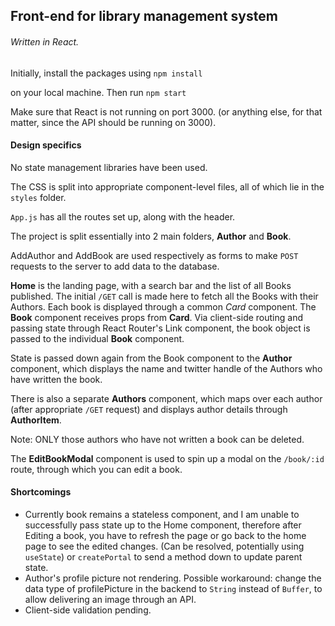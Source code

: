 ## Front-end for library management system

###### Written in React.

Initially, install the packages using
`npm install`

on your local machine. Then run
`npm start`

Make sure that React is not running on port 3000. (or anything else, for that matter, since the API should be running on 3000).

#### Design specifics

No state management libraries have been used.

The CSS is split into appropriate component-level files, all of which lie in the `styles` folder.

`App.js` has all the routes set up, along with the header.

The project is split essentially into 2 main folders, **Author** and **Book**.

AddAuthor and AddBook are used respectively as forms to make `POST` requests to the server to add data to the database.

**Home** is the landing page, with a search bar and the list of all Books published.
The initial `/GET` call is made here to fetch all the Books with their Authors.
Each book is displayed through a common _Card_ component.
The **Book** component receives props from **Card**. Via client-side routing and passing state through React Router's Link component, the book object is passed to the individual **Book** component.

State is passed down again from the Book component to the **Author** component, which displays the name and twitter handle of the Authors who have written the book.

There is also a separate **Authors** component, which maps over each author (after appropriate `/GET` request) and displays author details through **AuthorItem**.

Note: ONLY those authors who have not written a book can be deleted.

The **EditBookModal** component is used to spin up a modal on the `/book/:id` route, through which you can edit a book.

#### Shortcomings

- Currently book remains a stateless component, and I am unable to successfully pass state up to the Home component, therefore after Editing a book, you have to refresh the page or go back to the home page to see the edited changes. (Can be resolved, potentially using `useState`) or `createPortal` to send a method down to update parent state.
- Author's profile picture not rendering. Possible workaround: change the data type of profilePicture in the backend to `String` instead of `Buffer`, to allow delivering an image through an API.
- Client-side validation pending.
